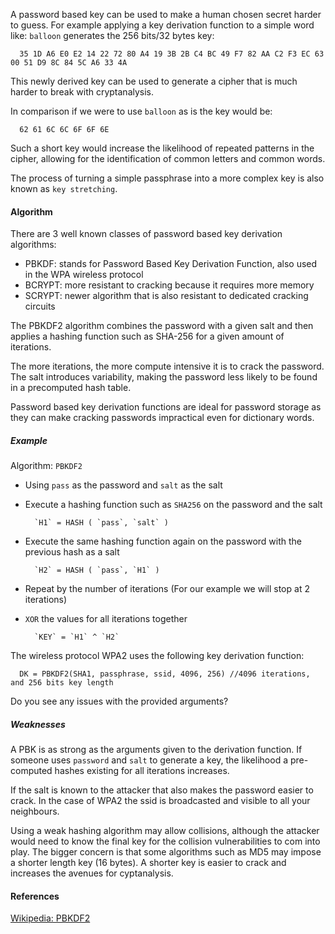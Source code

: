 
A password based key can be used to make a human chosen secret harder to guess. For example applying a key derivation function to a simple word like: `balloon` generates the 256 bits/32 bytes key: 

      35 1D A6 E0 E2 14 22 72 80 A4 19 3B 2B C4 BC 49 F7 82 AA C2 F3 EC 63 00 51 D9 8C 84 5C A6 33 4A

This newly derived key can be used to generate a cipher that is much harder to break with cryptanalysis.

In comparison if we were to use `balloon` as is the key would be:

      62 61 6C 6C 6F 6F 6E

Such a short key would increase the likelihood of repeated patterns in the cipher, allowing for the identification of common letters and common words.

The process of turning a simple passphrase into a more complex key is also known as `key stretching`.

#### Algorithm

There are 3 well known classes of password based key derivation algorithms:

- PBKDF: stands for Password Based Key Derivation Function, also used in the WPA wireless protocol
- BCRYPT: more resistant to cracking because it requires more memory
- SCRYPT: newer algorithm that is also resistant to dedicated cracking circuits

The PBKDF2 algorithm combines the password with a given salt and then applies a hashing function such as SHA-256 for a given amount of iterations.

The more iterations, the more compute intensive it is to crack the password. The salt introduces variability, making the password less likely to be found in a precomputed hash table.

Password based key derivation functions are ideal for password storage as they can make cracking passwords impractical even for dictionary words.

##### Example

Algorithm: `PBKDF2`

- Using `pass` as the password and `salt` as the salt
- Execute a hashing function such as `SHA256` on the password and the salt

        `H1` = HASH ( `pass`, `salt` )

- Execute the same hashing function again on the password with the previous hash as a salt

        `H2` = HASH ( `pass`, `H1` )

- Repeat by the number of iterations (For our example we will stop at 2 iterations)
- `XOR` the values for all iterations together

        `KEY` = `H1` ^ `H2` 

The wireless protocol WPA2 uses the following key derivation function:

      DK = PBKDF2(SHA1, passphrase, ssid, 4096, 256) //4096 iterations, and 256 bits key length

Do you see any issues with the provided arguments?

##### Weaknesses

A PBK is as strong as the arguments given to the derivation function. If someone uses `password` and `salt` to generate a key, the likelihood a pre-computed hashes existing for all iterations increases.

If the salt is known to the attacker that also makes the password easier to crack. In the case of WPA2 the ssid is broadcasted and visible to all your neighbours.

Using a weak hashing algorithm may allow collisions, although the attacker would need to know the final key for the collision vulnerabilities to com into play. The bigger concern is that some algorithms such as MD5 may impose a shorter length key (16 bytes). A shorter key is easier to crack and increases the avenues for cyptanalysis. 


#### References

[Wikipedia: PBKDF2](https://en.wikipedia.org/wiki/PBKDF2)



